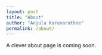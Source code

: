 ```yaml
---
layout: post
title: "About"
author: "Anjula Karunarathne"
permalink: /about/
---
```


A clever about page is coming soon.
